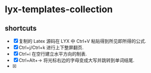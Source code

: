 # lyx-templates-collection

## shortcuts

- [x] 复制的 Latex 源码在 LYX 中 Ctrl+V 粘贴得到所见即所得的公式.
- [x] Ctrl+j/Ctrl+k 进行上下整屏翻页.
- [x] Ctrl+i 在空行建立水平方向的制表.
- [x] Ctrl+Alt+→ 将光标右边的字母变成大写并跳转到单词结尾.
- [x] 
